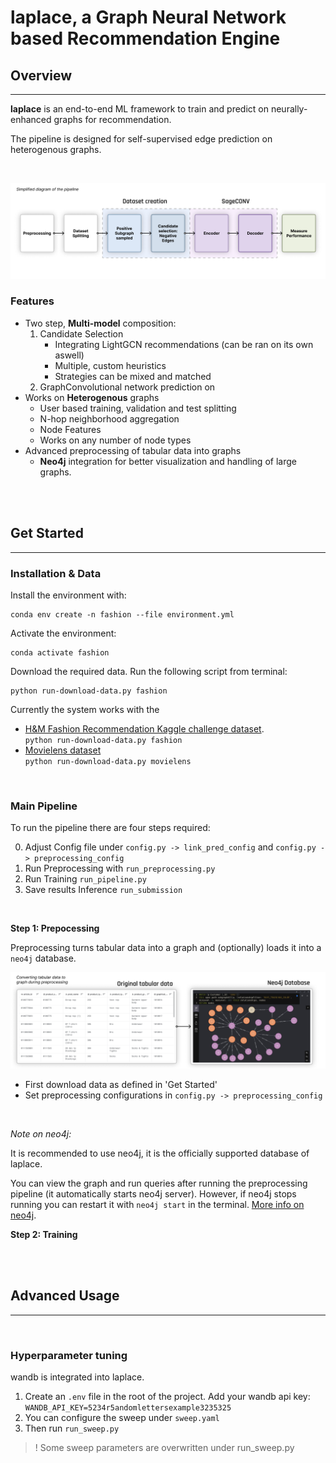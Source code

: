 # **laplace**, a Graph Neural Network based Recommendation Engine


## Overview
---
**laplace** is an end-to-end ML framework to train and predict on neurally-enhanced graphs for recommendation. 

The pipeline is designed for self-supervised edge prediction on heterogenous graphs. 

<br>

![Pipeline Overview](/docs/assets/pipeline_overview.png)

### Features

- Two step, **Multi-model** composition:
  1. Candidate Selection
     - Integrating LightGCN recommendations (can be ran on its own aswell)
     - Multiple, custom heuristics
     - Strategies can be mixed and matched
  2. GraphConvolutional network prediction on 
- Works on **Heterogenous** graphs
  - User based training, validation and test splitting
  - N-hop neighborhood aggregation
  - Node Features 
  - Works on any number of node types
- Advanced preprocessing of tabular data into graphs
  - **Neo4j** integration for better visualization and handling of large graphs.




<br>
<br>

## Get Started
---

### Installation & Data
Install the environment with:

    conda env create -n fashion --file environment.yml

Activate the environment:

    conda activate fashion

Download the required data. Run the following script from terminal:

    python run-download-data.py fashion





Currently the system works with the 
- [H&M Fashion Recommendation Kaggle challenge dataset](https://www.kaggle.com/c/h-and-m-personalized-fashion-recommendations). <br> `python run-download-data.py fashion`
- [Movielens dataset](https://grouplens.org/datasets/movielens/) <br> `python run-download-data.py movielens`



<br>

### Main Pipeline


To run the pipeline there are four steps required:

0. Adjust Config file under `config.py -> link_pred_config` and `config.py -> preprocessing_config`
1. Run Preprocessing with `run_preprocessing.py`
2. Run Training `run_pipeline.py`
3. Save results Inference `run_submission`

<br>

**Step 1: Prepocessing** 

Preprocessing turns tabular data into a graph and (optionally) loads it into a `neo4j` database.

![preprocessing](docs/assets/preprocessing.png)

- First download data as defined in 'Get Started'
- Set preprocessing configurations in `config.py -> preprocessing_config`

<br>

*Note on neo4j:*

It is recommended to use neo4j, it is the officially supported database of laplace.

You can view the graph and run queries after running the preprocessing pipeline (it automatically starts neo4j server). However, if neo4j stops running you can restart it with `neo4j start` in the terminal. [More info on neo4j](https://neo4j.com/developer/getting-started-resources/).


**Step 2: Training** 




<br>
<br>

## Advanced Usage
---

<br>

### Hyperparameter tuning

wandb is integrated into laplace.

1. Create an `.env` file in the root of the project. Add your wandb api key: `WANDB_API_KEY=5234r5andomlettersexample3235325`
2. You can configure the sweep under `sweep.yaml`
3. Then run `run_sweep.py`

> ! Some sweep parameters are overwritten under run_sweep.py



